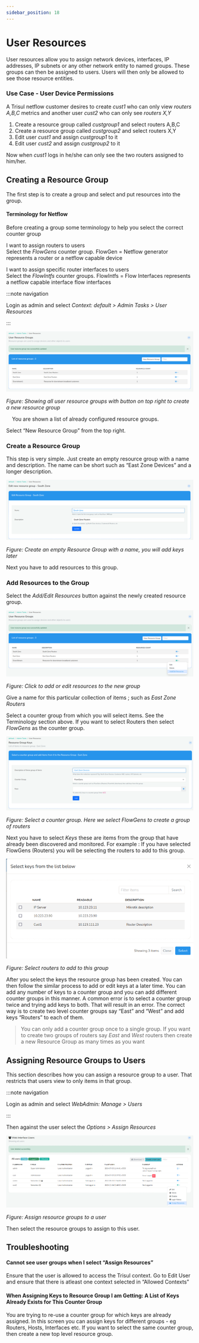 ```yaml
---
sidebar_position: 18
---
```


# User Resources

User resources allow you to assign network devices, interfaces, IP
addresses, IP subnets or any other network entity to named groups. These
groups can then be assigned to users. Users will then only be allowed to
see those resource entities.

### Use Case - User Device Permissions

A Trisul netflow customer desires to create *cust1* who can only view
*routers A,B,C* metrics and another user *cust2* who can only see
*routers X,Y*

1. Create a resource group called *custgroup1* and select routers A,B,C
2. Create a resource group called *custgroup2* and select routers X,Y
3. Edit user *cust1* and assign *custgroup1* to it
4. Edit user *cust2* and assign *custgroup2* to it

Now when *cust1* logs in he/she can only see the two routers assigned to
him/her.

## Creating a Resource Group

The first step is to create a group and select and put resources into
the group.

#### Terminology for Netflow

Before creating a group some terminology to help you select the correct
counter group

I want to assign routers to users  
Select the *FlowGens* counter group. FlowGen = Netflow generator
represents a router or a netflow capable device

I want to assign specific router interfaces to users  
Select the *FlowIntfs* counter groups. FlowIntfs = Flow Interfaces
represents a netflow capable interface flow interfaces 

:::note navigation

Login as admin and select *Context: default \> Admin Tasks \> User
Resources*

:::

![](images/user_resourcegroups.png)

*Figure: Showing all user resource groups with button on top right to create a
new resource group*

    You are shown a list of already configured resource groups.

Select “New Resource Group” from the top right.

### Create a Resource Group

This step is very simple. Just create an empty resource group with a
name and description. The name can be short such as “East Zone Devices”
and a longer description.

![](images/edit_new_resourcegroup.png)

*Figure: Create an empty Resource Group with a name, you will add keys later*

Next you have to add resources to this group.

### Add Resources to the Group

Select the *Add/Edit Resources* button against the newly created
resource group.

![](images/addordit_resources.png)

*Figure: Click to add or edit resources to the new group*

Give a name for this particular collection of items ; such as *East Zone
Routers*

Select a counter group from which you will select items. See the
Terminology section above. If you want to select Routers then select
*FlowGens* as the counter group.

![](images/countergroup_edituserresource.png)

*Figure: Select a counter group. Here we select FlowGens to create a group of
routers*

Next you have to select *Keys* these are items from the group that have
already been discovered and monitored. For example : If you have
selected FlowGens (Routers) you will be selecting the routers to add to
this group.

![](images/keys_userresources.png)

*Figure: Select routers to add to this group*

After you select the keys the resource group has been created. You can
then follow the similar process to add or edit keys at a later time. You
can add any number of keys to a counter group and you can add different
counter groups in this manner. A common error is to select a counter
group twice and trying add keys to both. That will result in an error.
The correct way is to create two level counter groups say “East” and
“West” and add keys “Routers” to each of them.

> You can only add a counter group once to a single group. If you want to create two groups of routers say *East* and *West* routers then create a new Resource Group as many times as you want

## Assigning Resource Groups to Users

This section describes how you can assign a resource group to a user.
That restricts that users view to only items in that group.

:::note navigation

Login as admin and select *WebAdmin: Manage \> Users*

:::

Then against the user select the *Options \> Assign Resources*

![](images/assignresources_userresource.png)

*Figure: Assign resource groups to a user*

Then select the resource groups to assign to this user.

## Troubleshooting

#### Cannot see user groups when I select “Assign Resources”

Ensure that the user is allowed to access the Trisul context. Go to Edit
User and ensure that there is atleast one context selected in “Allowed
Contexts”

#### When Assigning Keys to Resource Group I am Getting: A List of Keys Already Exists for This Counter Group

You are trying to re-use a counter group for which keys are already
assigned. In this screen you can assign keys for different groups - eg
Routers, Hosts, Interfaces etc. If you want to select the same counter
group, then create a new top level resource group.
